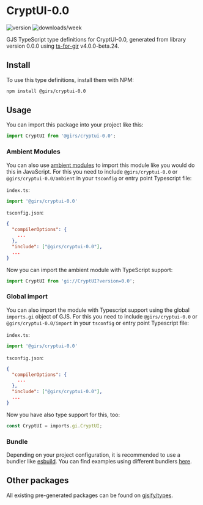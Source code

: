 
# CryptUI-0.0

![version](https://img.shields.io/npm/v/@girs/cryptui-0.0)
![downloads/week](https://img.shields.io/npm/dw/@girs/cryptui-0.0)


GJS TypeScript type definitions for CryptUI-0.0, generated from library version 0.0.0 using [ts-for-gir](https://github.com/gjsify/ts-for-gir) v4.0.0-beta.24.


## Install

To use this type definitions, install them with NPM:
```bash
npm install @girs/cryptui-0.0
```

## Usage

You can import this package into your project like this:
```ts
import CryptUI from '@girs/cryptui-0.0';
```

### Ambient Modules

You can also use [ambient modules](https://github.com/gjsify/ts-for-gir/tree/main/packages/cli#ambient-modules) to import this module like you would do this in JavaScript.
For this you need to include `@girs/cryptui-0.0` or `@girs/cryptui-0.0/ambient` in your `tsconfig` or entry point Typescript file:

`index.ts`:
```ts
import '@girs/cryptui-0.0'
```

`tsconfig.json`:
```json
{
  "compilerOptions": {
    ...
  },
  "include": ["@girs/cryptui-0.0"],
  ...
}
```

Now you can import the ambient module with TypeScript support: 

```ts
import CryptUI from 'gi://CryptUI?version=0.0';
```

### Global import

You can also import the module with Typescript support using the global `imports.gi` object of GJS.
For this you need to include `@girs/cryptui-0.0` or `@girs/cryptui-0.0/import` in your `tsconfig` or entry point Typescript file:

`index.ts`:
```ts
import '@girs/cryptui-0.0'
```

`tsconfig.json`:
```json
{
  "compilerOptions": {
    ...
  },
  "include": ["@girs/cryptui-0.0"],
  ...
}
```

Now you have also type support for this, too:

```ts
const CryptUI = imports.gi.CryptUI;
```

### Bundle

Depending on your project configuration, it is recommended to use a bundler like [esbuild](https://esbuild.github.io/). You can find examples using different bundlers [here](https://github.com/gjsify/ts-for-gir/tree/main/examples).

## Other packages

All existing pre-generated packages can be found on [gjsify/types](https://github.com/gjsify/types).

